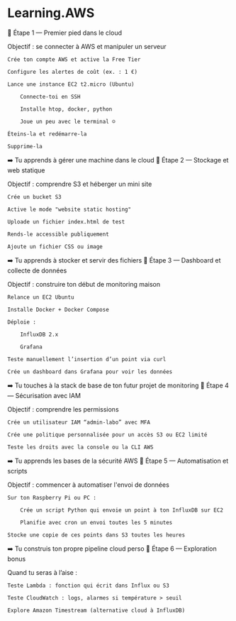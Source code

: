 # Learning.AWS
🔹 Étape 1 — Premier pied dans le cloud

Objectif : se connecter à AWS et manipuler un serveur

    Crée ton compte AWS et active la Free Tier

    Configure les alertes de coût (ex. : 1 €)

    Lance une instance EC2 t2.micro (Ubuntu)

        Connecte-toi en SSH

        Installe htop, docker, python

        Joue un peu avec le terminal ☺️

    Éteins-la et redémarre-la

    Supprime-la

➡️ Tu apprends à gérer une machine dans le cloud
🔹 Étape 2 — Stockage et web statique

Objectif : comprendre S3 et héberger un mini site

    Crée un bucket S3

    Active le mode "website static hosting"

    Uploade un fichier index.html de test

    Rends-le accessible publiquement

    Ajoute un fichier CSS ou image

➡️ Tu apprends à stocker et servir des fichiers
🔹 Étape 3 — Dashboard et collecte de données

Objectif : construire ton début de monitoring maison

    Relance un EC2 Ubuntu

    Installe Docker + Docker Compose

    Déploie :

        InfluxDB 2.x

        Grafana

    Teste manuellement l’insertion d’un point via curl

    Crée un dashboard dans Grafana pour voir les données

➡️ Tu touches à la stack de base de ton futur projet de monitoring
🔹 Étape 4 — Sécurisation avec IAM

Objectif : comprendre les permissions

    Crée un utilisateur IAM “admin-labo” avec MFA

    Crée une politique personnalisée pour un accès S3 ou EC2 limité

    Teste les droits avec la console ou la CLI AWS

➡️ Tu apprends les bases de la sécurité AWS
🔹 Étape 5 — Automatisation et scripts

Objectif : commencer à automatiser l'envoi de données

    Sur ton Raspberry Pi ou PC :

        Crée un script Python qui envoie un point à ton InfluxDB sur EC2

        Planifie avec cron un envoi toutes les 5 minutes

    Stocke une copie de ces points dans S3 toutes les heures

➡️ Tu construis ton propre pipeline cloud perso
🔹 Étape 6 — Exploration bonus

Quand tu seras à l’aise :

    Teste Lambda : fonction qui écrit dans Influx ou S3

    Teste CloudWatch : logs, alarmes si température > seuil

    Explore Amazon Timestream (alternative cloud à InfluxDB)
